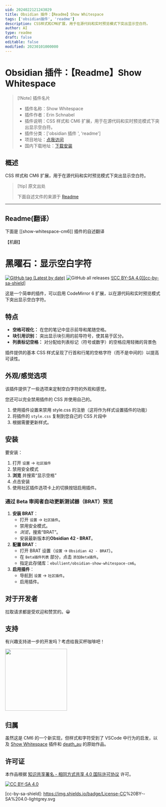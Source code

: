 ```yaml
---
uid: 2024022121243029
title: Obsidian 插件：【Readme】Show Whitespace
tags: ['obsidian插件', 'readme']
description: CSS样式和CM6扩展，用于在源代码和实时预览模式下突出显示空白符。
author: AI
type: readme
draft: false
editable: false
modified: 20230101000000
---
```


# Obsidian 插件：【Readme】Show Whitespace

> [!Note] 插件名片
> - 插件名称：Show Whitespace
> - 插件作者：Erin Schnabel
> - 插件说明：CSS 样式和 CM6 扩展，用于在源代码和实时预览模式下突出显示空白符。
> - 插件分类：['obsidian 插件 ', 'readme']
> - 项目地址：[点我访问](https://github.com/ebullient/obsidian-show-whitespace-cm6)
> - 国内下载地址：[下载安装](https://pkmer.cn/products/plugin/pluginMarket/?show-whitespace-cm6)

## 概述

CSS 样式和 CM6 扩展，用于在源代码和实时预览模式下突出显示空白符。

> [!tip] 原文出处
>
>下面自述文件的来源于 [Readme](https://ghproxy.net/https://raw.githubusercontent.com/ebullient/obsidian-show-whitespace-cm6/main/README.md)

---

## Readme(翻译）

下面是 [[show-whitespace-cm6]] 插件的自述翻译

【机翻】

# 黑曜石：显示空白字符

[![GitHub tag (Latest by date)](https://img.shields.io/github/v/tag/ebullient/obsidian-show-whitespace-cm6)](https://github.com/ebullient/obsidian-show-whitespace-cm6/releases) ![GitHub all releases](https://img.shields.io/github/downloads/ebullient/obsidian-show-whitespace-cm6/total?color=success) [![CC BY-SA 4.0][cc-by-sa-shield]][cc-by-sa]

这是一个简单的插件，可以启用 CodeMirror 6 扩展，以在源代码和实时预览模式下突出显示空白字符。

## 特点

- **空格可视化：** 在您的笔记中显示前导和尾随空格。
- **块引用识别：** 突出显示块引用的前导符号，使其易于区分。
- **列表标记空格：** 对分配给列表标记（符号或数字）的空格应用轻微的背景色

插件提供的基本 CSS 样式呈现了行首和行尾的空格字符（而不是中间的）以提高可读性。

## 外观/感觉选项

该插件提供了一些选项来定制空白字符的外观和感觉。

您还可以完全禁用插件的 CSS 并使用自己的。

1. 使用插件设置来禁用 style.css 的注册（这将作为样式设置插件的功能）
2. 将插件的 `style.css` 复制到您自己的 CSS 片段中
3. 根据需要更新样式。

## 安装

要安装：

1. 打开 `设置` -> `社区插件`
2. 禁用安全模式
3. **浏览** 并搜索“显示空格”
4. 点击安装
5. 使用社区插件选项卡上的切换按钮启用插件。

### 通过 Beta 审阅者自动更新测试器（BRAT）预览

1. **安装 BRAT**：
    - 打开 `设置` -> `社区插件`。
    - 禁用安全模式。
    - *浏览*，搜索“BRAT”。
    - 安装最新版本的**Obsidian 42 - BRAT**。
2. **配置 BRAT**：
    - 打开 BRAT 设置（`设置` -> `Obsidian 42 - BRAT`）。
    - 在 `Beta插件列表` 部分，点击 `添加Beta插件`。
    - 指定此存储库：`ebullient/obsidian-show-whitespace-cm6`。
3. **启用插件**：
    - 导航到 `设置` -> `社区插件`。
    - 启用插件。

## 对于开发者

拉取请求都是受欢迎和赞赏的。😀

## 支持

有兴趣支持进一步的开发吗？考虑给我买杯咖啡吧！

[<img src="https://cdn.buymeacoffee.com/buttons/v2/default-blue.png" width="200px"/>](https://www.buymeacoffee.com/ebullient)

## 归属

虽然这是 CM6 的一个新实现，但样式和字符受到了 VSCode 中行为的启发，以及 [Show Whitespace](https://github.com/deathau/cm-show-whitespace-obsidian) 插件和 [death_au](https://github.com/deathau) 的原始作品。

## 许可证

本作品根据 [知识共享署名 - 相同方式共享 4.0 国际许可协议][cc-by-sa] 许可。

[![CC BY-SA 4.0](https://cdn.pkmer.cn/covers/show-whitespace-cm6_1_2.png!pkmer)][cc-by-sa]

[cc-by-sa]: <http://creativecommons.org/licenses/by-sa/4.0/>
[cc-by-sa-image]: <https://cdn.pkmer.cn/covers/show-whitespace-cm6_1_2.png!pkmer>

[cc-by-sa-shield]: <https://img.shields.io/badge/License-CC>%20BY--SA%204.0-lightgrey.svg
